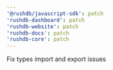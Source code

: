 ```yaml
---
'@rushdb/javascript-sdk': patch
'rushdb-dashboard': patch
'rushdb-website': patch
'rushdb-docs': patch
'rushdb-core': patch
---
```


Fix types import and export issues
